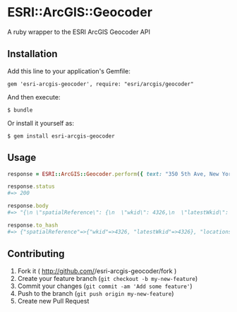 # ESRI::ArcGIS::Geocoder

A ruby wrapper to the ESRI ArcGIS Geocoder API

## Installation

Add this line to your application's Gemfile:

    gem 'esri-arcgis-geocoder', require: "esri/arcgis/geocoder"

And then execute:

    $ bundle

Or install it yourself as:

    $ gem install esri-arcgis-geocoder

## Usage

```ruby
response = ESRI::ArcGIS::Geocoder.perform({ text: "350 5th Ave, New York, NY 10118" })

response.status
#=> 200

response.body
#=> "{\n \"spatialReference\": {\n  \"wkid\": 4326,\n  \"latestWkid\": 4326\n },\n \"locations\": [\n  {\n   \"name\": \"350 5th Ave, New York, New York, 10118\",\n   \"extent\": {\n    \"xmin\": -73.984780999999998,\n    \"ymin\": 40.748179999999998,\n    \"xmax\": -73.984460999999996,\n    \"ymax\": 40.748539999999998\n   },\n   \"feature\": {\n    \"geometry\": {\n     \"x\": -73.984647736702868,\n     \"y\": 40.748377101023493\n    },\n    \"attributes\": {\n     \"Loc_name\": \"USA.StreetAddress\",\n     \"Score\": 100,\n     \"Match_addr\": \"350 5th Ave, New York, New York, 10118\",\n     \"Addr_type\": \"StreetAddress\",\n     \"Type\": \"\",\n     \"PlaceName\": \"\",\n     \"Place_addr\": \"\",\n     \"Phone\": \"\",\n     \"URL\": \"\",\n     \"Rank\": \"\",\n     \"AddBldg\": \"\",\n     \"AddNum\": \"\",\n     \"AddNumFrom\": \"350\",\n     \"AddNumTo\": \"350\",\n     \"Side\": \"L\",\n     \"StPreDir\": \"\",\n     \"StPreType\": \"\",\n     \"StName\": \"5th\",\n     \"StType\": \"Ave\",\n     \"StDir\": \"\",\n     \"StAddr\": \"\",\n     \"Nbrhd\": \"\",\n     \"City\": \"New York\",\n     \"Subregion\": \"\",\n     \"Region\": \"New York\",\n     \"Postal\": \"10118\",\n     \"PostalExt\": \"\",\n     \"Country\": \"USA\",\n     \"LangCode\": \"ENG\",\n     \"Distance\": 0,\n     \"X\": -73.984649000000005,\n     \"Y\": 40.748376999999998,\n     \"DisplayX\": -73.984649000000005,\n     \"DisplayY\": 40.748376999999998,\n     \"Xmin\": -73.984780999999998,\n     \"Xmax\": -73.984460999999996,\n     \"Ymin\": 40.748179999999998,\n     \"Ymax\": 40.748539999999998\n    }\n   }\n  }\n ]\n}"

response.to_hash
#=> {"spatialReference"=>{"wkid"=>4326, "latestWkid"=>4326}, "locations"=>[{"name"=>"350 5th Ave, New York, New York, 10118", "extent"=>{"xmin"=>-73.984781, "ymin"=>40.74818, "xmax"=>-73.984461, "ymax"=>40.74854}, "feature"=>{"geometry"=>{"x"=>-73.98464773670287, "y"=>40.74837710102349}, "attributes"=>{"Loc_name"=>"USA.StreetAddress", "Score"=>100, "Match_addr"=>"350 5th Ave, New York, New York, 10118", "Addr_type"=>"StreetAddress", "Type"=>"", "PlaceName"=>"", "Place_addr"=>"", "Phone"=>"", "URL"=>"", "Rank"=>"", "AddBldg"=>"", "AddNum"=>"", "AddNumFrom"=>"350", "AddNumTo"=>"350", "Side"=>"L", "StPreDir"=>"", "StPreType"=>"", "StName"=>"5th", "StType"=>"Ave", "StDir"=>"", "StAddr"=>"", "Nbrhd"=>"", "City"=>"New York", "Subregion"=>"", "Region"=>"New York", "Postal"=>"10118", "PostalExt"=>"", "Country"=>"USA", "LangCode"=>"ENG", "Distance"=>0, "X"=>-73.984649, "Y"=>40.748377, "DisplayX"=>-73.984649, "DisplayY"=>40.748377, "Xmin"=>-73.984781, "Xmax"=>-73.984461, "Ymin"=>40.74818, "Ymax"=>40.74854}}}]}

```

## Contributing

1. Fork it ( http://github.com/<my-github-username>/esri-arcgis-geocoder/fork )
2. Create your feature branch (`git checkout -b my-new-feature`)
3. Commit your changes (`git commit -am 'Add some feature'`)
4. Push to the branch (`git push origin my-new-feature`)
5. Create new Pull Request
